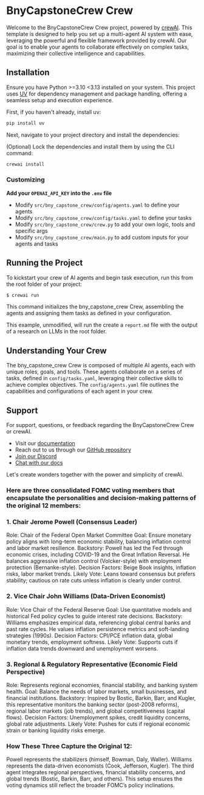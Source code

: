 # BnyCapstoneCrew Crew

Welcome to the BnyCapstoneCrew Crew project, powered by [crewAI](https://crewai.com). This template is designed to help you set up a multi-agent AI system with ease, leveraging the powerful and flexible framework provided by crewAI. Our goal is to enable your agents to collaborate effectively on complex tasks, maximizing their collective intelligence and capabilities.

## Installation

Ensure you have Python >=3.10 <3.13 installed on your system. This project uses [UV](https://docs.astral.sh/uv/) for dependency management and package handling, offering a seamless setup and execution experience.

First, if you haven't already, install uv:

```bash
pip install uv
```

Next, navigate to your project directory and install the dependencies:

(Optional) Lock the dependencies and install them by using the CLI command:
```bash
crewai install
```
### Customizing

**Add your `OPENAI_API_KEY` into the `.env` file**

- Modify `src/bny_capstone_crew/config/agents.yaml` to define your agents
- Modify `src/bny_capstone_crew/config/tasks.yaml` to define your tasks
- Modify `src/bny_capstone_crew/crew.py` to add your own logic, tools and specific args
- Modify `src/bny_capstone_crew/main.py` to add custom inputs for your agents and tasks

## Running the Project

To kickstart your crew of AI agents and begin task execution, run this from the root folder of your project:

```bash
$ crewai run
```

This command initializes the bny_capstone_crew Crew, assembling the agents and assigning them tasks as defined in your configuration.

This example, unmodified, will run the create a `report.md` file with the output of a research on LLMs in the root folder.

## Understanding Your Crew

The bny_capstone_crew Crew is composed of multiple AI agents, each with unique roles, goals, and tools. These agents collaborate on a series of tasks, defined in `config/tasks.yaml`, leveraging their collective skills to achieve complex objectives. The `config/agents.yaml` file outlines the capabilities and configurations of each agent in your crew.

## Support

For support, questions, or feedback regarding the BnyCapstoneCrew Crew or crewAI.
- Visit our [documentation](https://docs.crewai.com)
- Reach out to us through our [GitHub repository](https://github.com/joaomdmoura/crewai)
- [Join our Discord](https://discord.com/invite/X4JWnZnxPb)
- [Chat with our docs](https://chatg.pt/DWjSBZn)

Let's create wonders together with the power and simplicity of crewAI.


### Here are three consolidated FOMC voting members that encapsulate the personalities and decision-making patterns of the original 12 members:

### 1. Chair Jerome Powell (Consensus Leader)
Role: Chair of the Federal Open Market Committee
Goal: Ensure monetary policy aligns with long-term economic stability, balancing inflation control and labor market resilience.
Backstory: Powell has led the Fed through economic crises, including COVID-19 and the Great Inflation Reversal. He balances aggressive inflation control (Volcker-style) with employment protection (Bernanke-style).
Decision Factors: Beige Book insights, inflation risks, labor market trends.
Likely Vote: Leans toward consensus but prefers stability; cautious on rate cuts unless inflation is clearly under control.

### 2. Vice Chair John Williams (Data-Driven Economist)
Role: Vice Chair of the Federal Reserve
Goal: Use quantitative models and historical Fed policy cycles to guide interest rate decisions.
Backstory: Williams emphasizes empirical data, referencing global central banks and past rate cycles. He values inflation persistence metrics and soft-landing strategies (1990s).
Decision Factors: CPI/PCE inflation data, global monetary trends, employment softness.
Likely Vote: Supports cuts if inflation data trends downward and unemployment worsens.

### 3. Regional & Regulatory Representative (Economic Field Perspective)
Role: Represents regional economies, financial stability, and banking system health.
Goal: Balance the needs of labor markets, small businesses, and financial institutions.
Backstory: Inspired by Bostic, Barkin, Barr, and Kugler, this representative monitors the banking sector (post-2008 reforms), regional labor markets (job trends), and global competitiveness (capital flows).
Decision Factors: Unemployment spikes, credit liquidity concerns, global rate adjustments.
Likely Vote: Pushes for cuts if regional economic strain or banking liquidity risks emerge.

### How These Three Capture the Original 12:
Powell represents the stabilizers (himself, Bowman, Daly, Waller).
Williams represents the data-driven economists (Cook, Jefferson, Kugler).
The third agent integrates regional perspectives, financial stability concerns, and global trends (Bostic, Barkin, Barr, and others).
This setup ensures the voting dynamics still reflect the broader FOMC’s policy inclinations.